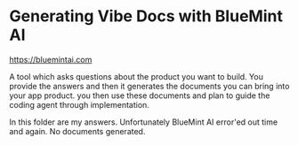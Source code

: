 # Generating Vibe Docs with BlueMint AI

https://bluemintai.com

A tool which asks questions about the product you want to build. You provide the answers and then it generates the documents you can bring into your app product. you then use these documents and plan to guide the coding agent through implementation. 

In this folder are my answers. Unfortunately BlueMint AI error'ed out time and again. No documents generated.